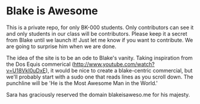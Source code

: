Blake is Awesome
================

This is a private repo, for only BK-000 students. Only contributors can see it and only students in our class will be contributors. Please keep it a secret from Blake until we launch it! Just let me know if you want to contribute. We are going to surprise him when we are done.

The idea of the site is to be an ode to Blake's vanity. Taking inspiration from the Dos Equis commerical (http://www.youtube.com/watch?v=U18VkI0uDxE), it would be nice to create a blake-centric commercial, but we'll probably start with a sudo one that reads lines as you scroll down. The punchline will be 'He is the Most Awesome Man in the World.'

Sara has graciously reserved the domain blakeisaweso.me for his majesty.
